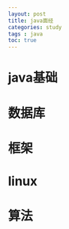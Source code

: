```yaml
---
layout: post
title: java面经
categories: study
tags : java
toc: true
---
```


# java基础
# 数据库
# 框架
# linux
# 算法
